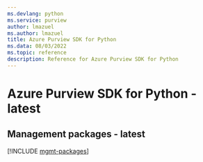```yaml
---
ms.devlang: python
ms.service: purview
author: lmazuel
ms.author: lmazuel
title: Azure Purview SDK for Python
ms.data: 08/03/2022
ms.topic: reference
description: Reference for Azure Purview SDK for Python
---
```

# Azure Purview SDK for Python - latest

## Management packages - latest
[!INCLUDE [mgmt-packages](purview-mgmt-index.md)]